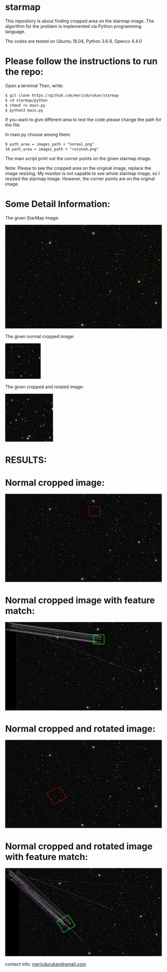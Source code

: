 # starmap
This repository is about finding cropped area on the starmap image. The algorithm for the problem is implemented via Python programming language. 

The codes are tested on Ubuntu 18.04, Python 3.6.9, Opencv 4.4.0 

# Please follow the instructions to run the repo: 

Open a terminal 
Then, write: 
```
$ git clone https://github.com/mericdurukan/starmap
$ cd starmap/python
$ chmod +x main.py
$ python3 main.py
```
If you want to give different area to test the code please change the path for the file: 

In main.py choose among them: 

```
9 path_area = images_path + "normal.png"
10 path_area = images_path + "rotated.png"
```

The main script print out the corner points on the given starmap image. 

Note: Please to see the cropped area on the original image, replace the image resizing. My monitor is not capable to see whole starmap image, so I resized the starmap image. However, the corner points are on the orginal image.

# Some Detail Information: 


The given StarMap image: 

![Alt text](https://github.com/mericdurukan/starmap/blob/main/images/starmap.png)

The given normal cropped image: 

![Alt text](https://github.com/mericdurukan/starmap/blob/main/images/normal.png)

The given cropped and rotated image: 

![Alt text](https://github.com/mericdurukan/starmap/blob/main/images/rotated.png)

# RESULTS: 

# Normal cropped image: 

![Alt text](https://github.com/mericdurukan/starmap/blob/main/result_images/starmap_normal.jpg)

# Normal cropped image with feature match:  

![Alt text](https://github.com/mericdurukan/starmap/blob/main/result_images/starmap_normal_match.jpg)
 
 # Normal cropped and rotated image: 
 
 ![Alt text](https://github.com/mericdurukan/starmap/blob/main/result_images/starmap_rotated.jpg)
 
 
 
  # Normal cropped and rotated image with feature match: 
 
 ![Alt text](https://github.com/mericdurukan/starmap/blob/main/result_images/starmap_rotated_match.jpg)


 contact info: mericdurukan@gmail.com
 

